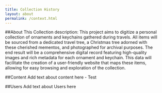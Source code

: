 ```yaml
---
title: Collection History
layout: about
permalink: /context.html
---
```


##About This Collection
description: This project aims to digitize a personal collection of ornaments and keychains gathered during travels. All items will be sourced from a dedicated travel tree, a Christmas tree adorned with these cherished mementos, and photographed for archival purposes. The end result will be a comprehensive digital record featuring high-quality images and rich metadata for each ornament and keychain. This data will facilitate the creation of a user-friendly website that maps these items, allowing for easy browsing and exploration of the collection.

##Content 
Add text about content here - Test 

##Users
Add text about Users here 
